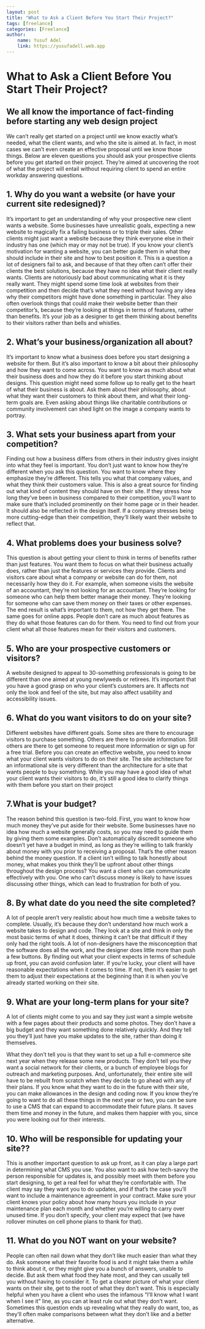 ```yaml
---
layout: post
title: "What to Ask a Client Before You Start Their Project?"
tags: [freelance]
categories: [Freelance]
author:
    name: Yusuf Adel
    link: https://yusufadell.web.app
---
```

# What to Ask a Client Before You Start Their Project?

## We all know the importance of fact-finding before starting any web design project

We can’t really get started on a project until we know exactly what’s needed,
what the client wants, and who the site is aimed at. In fact,
in most cases we can’t even create an effective proposal until we know those things.
Below are eleven questions you should ask your prospective clients before you get started on their project.
They’re aimed at uncovering the root of what the project will entail
without requiring client to spend an entire workday answering questions.

## 1. Why do you want a website (or have your current site redesigned)?

It’s important to get an understanding of why your prospective new client wants a website. Some businesses have unrealistic goals, expecting a new website to magically fix a failing business or to triple their sales. Other clients might just want a website because they think everyone else in their industry has one (which may or may not be true). If you know your client’s motivation for wanting a website, you can better guide them in what they should include in their site and how to best position it. This is a question a lot of designers fail to ask, and because of that they often can’t offer their clients the best solutions, because they have no idea what their client really wants. Clients are notoriously bad about communicating what it is they really want. They might spend some time look at websites from their competition and then decide that’s what they need without having any idea why their competitors might have done something in particular. They also often overlook things that could make their website better than their competitor’s, because they’re looking at things in terms of features, rather than benefits. It’s your job as a designer to get them thinking about benefits to their visitors rather than bells and whistles.

## 2. What’s your business/organization all about?

It’s important to know what a business does before you start designing a website for them. But it’s also important to know a bit about their philosophy and how they want to come across. You want to know as much about what their business does and how they do it before you start thinking about designs. This question might need some follow up to really get to the heart of what their business is about. Ask them about their philosophy, about what they want their customers to think about them, and what their long-term goals are. Even asking about things like charitable contributions or community involvement can shed light on the image a company wants to portray.

## 3. What sets your business apart from your competition?

Finding out how a business differs from others in their industry gives insight into what they feel is important. You don’t just want to know how they’re different when you ask this question. You want to know where they emphasize they’re different. This tells you what that company values, and what they think their customers value. This is also a great source for finding out what kind of content they should have on their site. If they stress how long they’ve been in business compared to their competition, you’ll want to make sure that’s included prominently on their home page or in their header. It should also be reflected in the design itself. If a company stresses being more cutting-edge than their competition, they’ll likely want their website to reflect that.

## 4. What problems does your business solve?

This question is about getting your client to think in terms of benefits rather than just features. You want them to focus on what their business actually does, rather than just the features or services they provide. Clients and visitors care about what a company or website can do for them, not necessarily how they do it. For example, when someone visits the website of an accountant, they’re not looking for an accountant. They’re looking for someone who can help them better manage their money. They’re looking for someone who can save them money on their taxes or other expenses. The end result is what’s important to them, not how they get there. The same goes for online apps. People don’t care as much about features as they do what those features can do for them. You need to find out from your client what all those features mean for their visitors and customers.

## 5. Who are your prospective customers or visitors?

A website designed to appeal to 30-something professionals is going to be different than one aimed at young newlyweds or retirees. It’s important that you have a good grasp on who your client’s customers are. It affects not only the look and feel of the site, but may also affect usability and accessibility issues.

## 6. What do you want visitors to do on your site?

Different websites have different goals. Some sites are there to encourage visitors to purchase something. Others are there to provide information. Still others are there to get someone to request more information or sign up for a free trial. Before you can create an effective website, you need to know what your client wants visitors to do on their site. The site architecture for an informational site is very different than the architecture for a site that wants people to buy something. While you may have a good idea of what your client wants their visitors to do, it’s still a good idea to clarify things with them before you start on their project

## 7.What is your budget?

The reason behind this question is two-fold. First, you want to know how much money they’ve put aside for their website. Some businesses have no idea how much a website generally costs, so you may need to guide them by giving them some examples. Don’t automatically discredit someone who doesn’t yet have a budget in mind, as long as they’re willing to talk frankly about money with you prior to receiving a proposal. That’s the other reason behind the money question. If a client isn’t willing to talk honestly about money, what makes you think they’ll be upfront about other things throughout the design process? You want a client who can communicate effectively with you. One who can’t discuss money is likely to have issues discussing other things, which can lead to frustration for both of you.

## 8. By what date do you need the site completed?

A lot of people aren’t very realistic about how much time a website takes to complete. Usually, it’s because they don’t understand how much work a website takes to design and code. They look at a site and think in only the most basic terms of what it does, thinking it can’t be that difficult if they only had the right tools. A lot of non-designers have the misconception that the software does all the work, and the designer does little more than push a few buttons. By finding out what your client expects in terms of schedule up front, you can avoid confusion later. If you’re lucky, your client will have reasonable expectations when it comes to time. If not, then it’s easier to get them to adjust their expectations at the beginning than it is when you’ve already started working on their site.

## 9. What are your long-term plans for your site?

A lot of clients might come to you and say they just want a simple website with a few pages about their products and some photos. They don’t have a big budget and they want something done relatively quickly. And they tell you they’ll just have you make updates to the site, rather than doing it themselves.

What they don’t tell you is that they want to set up a full e-commerce site next year when they release some new products. They don’t tell you they want a social network for their clients, or a bunch of employee blogs for outreach and marketing purposes. And, unfortunately, their entire site will have to be rebuilt from scratch when they decide to go ahead with any of their plans. If you know what they want to do in the future with their site, you can make allowances in the design and coding now. If you know they’re going to want to do all these things in the next year or two, you can be sure to use a CMS that can expand to accommodate their future plans. It saves them time and money in the future, and makes them happier with you, since you were looking out for their interests.

## 10. Who will be responsible for updating your site??

This is another important question to ask up front, as it can play a large part in determining what CMS you use. You also want to ask how tech-savvy the person responsible for updates is, and possibly meet with them before you start designing, to get a real feel for what they’re comfortable with. The client may say they want you to do updates, and if that’s the case you’ll want to include a maintenance agreement in your contract. Make sure your client knows your policy about how many hours you include in your maintenance plan each month and whether you’re willing to carry over unused time. If you don’t specify, your client may expect that (we have rollover minutes on cell phone plans to thank for that).

## 11. What do you NOT want on your website?

People can often nail down what they don’t like much easier than what they do. Ask someone what their favorite food is and it might take them a while to think about it, or they might give you a bunch of answers, unable to decide. But ask them what food they hate most, and they can usually tell you without having to consider it. To get a clearer picture of what your client wants on their site, get to the root of what they don’t want. This is especially helpful when you have a client who uses the infamous “I’ll know what I want when I see it” line, as you can at least rule out what they don’t want. Sometimes this question ends up revealing what they really do want, too, as they’ll often make comparisons between what they don’t like and a better alternative.
